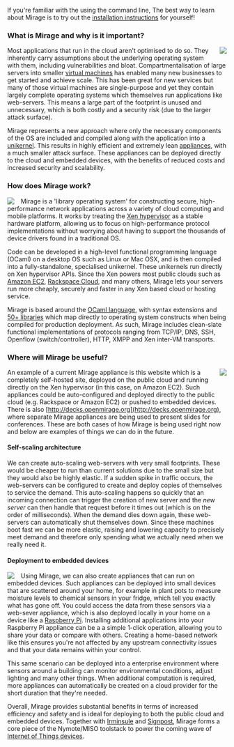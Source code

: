If you're familiar with the using the command line, The best way to
learn about Mirage is to try out the [installation
instructions](http://openmirage.org/wiki/install) for yourself!

### What is Mirage and why is it important?

<a href="http://www.berndnaut.nl/images/NimbusNP3web.jpg"><img style="float:right; margin-left: 15px; margin-bottom: 15px;" src="/graphics/nimbus-np3-smilde.jpg"></img></a>

Most applications that run in the cloud aren't optimised to do so.
They inherently carry assumptions about the underlying operating
system with them, including vulnerabilities and bloat.
Compartmentalisation of large servers into smaller [virtual
machines](http://en.wikipedia.org/wiki/Virtual_machine) has enabled
many new businesses to get started and achieve scale. This has been
great for new services but many of those virtual machines are
single-purpose and yet they contain largely complete operating systems
which themselves run applications like web-servers. This means a large
part of the footprint is unused and unnecessary, which is both costly
and a security risk (due to the larger attack surface).

Mirage represents a new approach where only the necessary components
of the OS are included and compiled along with the application into a
[unikernel](http://queue.acm.org/detail.cfm?id=2566628). This
results in highly efficient and extremely lean
[appliances](http://en.wikipedia.org/wiki/Virtual_appliance), with a
much smaller attack surface.  These appliances can be deployed
directly to the cloud and embedded devices, with the benefits of
reduced costs and increased security and scalability.

### How does Mirage work?

<a href="http://www.xenproject.org/developers/teams/hypervisor.html"><img style="float:left; margin-right: 15px;" src="/graphics/Xen-Panda-Ecosystem-1.png"></img></a>

Mirage is a 'library operating system' for constructing secure,
high-performance network applications across a variety of cloud
computing and mobile platforms. It works by treating the [Xen
hypervisor](http://www.xenproject.org/developers/teams/hypervisor.html)
as a stable hardware platform, allowing us to focus on
high-performance protocol implementations without worrying about
having to support the thousands of device drivers found in a
traditional OS.

Code can be developed in a high-level functional programming language
(OCaml) on a desktop OS such as Linux or Mac OSX, and is then compiled
into a fully-standalone, specialised unikernel. These unikernels run
directly on Xen hypervisor APIs. Since the Xen powers most public
clouds such as [Amazon EC2](http://aws.amazon.com/ec2), [Rackspace
Cloud](http://www.rackspace.com/cloud/), and many others, Mirage lets
your servers run more cheaply, securely and faster in any Xen based
cloud or hosting service.

Mirage is based around the [OCaml language](http://ocaml.org), with
syntax extensions and [50+ libraries](https://github.com/mirage) which
map directly to operating system constructs when being compiled for
production deployment. As such, Mirage includes clean-slate functional
implementations of protocols ranging from TCP/IP, DNS, SSH, Openflow
(switch/controller), HTTP, XMPP and Xen inter-VM transports.


### Where will Mirage be useful?

<a href="http://www.flickr.com/photos/radnezeoz/7343684238/"><img style="float:right; margin-left: 15px;" src="/graphics/cumulous-cruisin.jpg"></img></a>

An example of a current Mirage appliance is this website which is a
completely self-hosted site, deployed on the public cloud and running
directly on the Xen hypervisor (in this case, on Amazon EC2). Such
appliances could be auto-configured and deployed directly to the
public cloud (e.g. Rackspace or Amazon EC2) or pushed to embedded
devices. There is also
[http://decks.openmirage.org](http://decks.openmirage.org), where
separate Mirage appliances are being used to present slides for
conferences.  These are both cases of how Mirage is being used right
now and below are examples of things we can do in the future.

#### Self-scaling architecture

We can create auto-scaling web-servers with very small footprints.
These would be cheaper to run than current solutions due to the small
size but they would also be highly elastic. If a sudden spike in
traffic occurs, the web-servers can be configured to create and deploy
copies of themselves to service the demand. This auto-scaling happens
so quickly that an incoming connection can trigger the creation of new
server and the *new server* can then handle that request before it
times out (which is on the order of milliseconds). When the demand
dies down again, these web-servers can automatically shut themselves
down. Since these machines boot fast we can be more elastic, raising
and lowering capacity to precisely meet demand and therefore only
spending what we actually need when we really need it.

#### Deployment to embedded devices

<a href="http://www.flickr.com/photos/lukew/6171377827/"><img style="float:left; margin-right: 15px;" src="/graphics/device-love.jpg"></img></a>

Using Mirage, we can also create appliances that can run on embedded
devices. Such appliances can be deployed into small devices that are
scattered around your home, for example in plant pots to measure
moisture levels to chemical sensors in your fridge, which tell you
exactly what has gone off.  You could access the data from these
sensors via a web-sever appliance, which is also deployed locally in
your home on a device like a [Raspberry
Pi](http://www.raspberrypi.org).  Installing additional applications
into your Raspberry Pi appliance can be a a simple 1-click operation,
allowing you to share your data or compare with others.  Creating a
home-based network like this ensures you're not affected by any
upstream connectivity issues and that your data remains within your
control.

This same scenario can be deployed into a enterprise environment where
sensors around a building can monitor environmental conditions, adjust
lighting and many other things. When additional computation is
required, more appliances can automatically be created on a cloud
provider for the short duration that they're needed.

Overall, Mirage provides substantial benefits in terms of increased
efficiency and safety and is ideal for deploying to both the public
cloud and embedded devices. Together with
[Irminsule](http://nymote.org/software/irminsule) and
[Signpost](http://nymote.org/software/signpost), Mirage forms a core
piece of the Nymote/MISO toolstack to power the coming wave of [Internet of
Things devices](http://en.wikipedia.org/wiki/Internet_of_Things).

